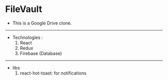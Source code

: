 # FileVault

- This is a Google Drive clone.

---

- Technologies :
  1. React
  2. Redux
  3. Firebase (Database)

---

- libs
  1. react-hot-toast: for notifications

